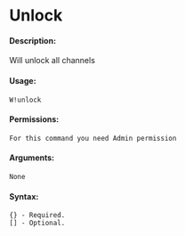 # Unlock

#### Description:

Will unlock all channels&#x20;

#### Usage:

```
W!unlock
```

#### Permissions:

```
For this command you need Admin permission
```

#### Arguments:

```
None
```

#### Syntax:

```
{} - Required.
[] - Optional.
```
